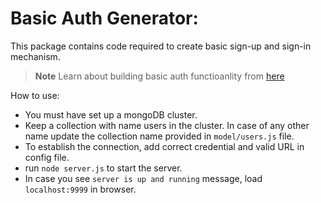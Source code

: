 
# Basic Auth Generator:
This package contains code required to create basic sign-up and sign-in mechanism.

> **Note** Learn about building basic auth functioanlity from [here]('https://www.youtube.com/watch?v=b91XgdyX-SM&ab_channel=codedamn')

How to use:
- You must have set up a mongoDB cluster.
- Keep a collection with name users in the cluster. In case of any other name update the collection name provided in `model/users.js` file.
- To establish the connection, add correct credential and valid URL in config file.
- run `node server.js` to start the server.
- In case you see `server is up and running` message, load `localhost:9999` in browser.